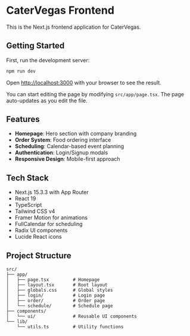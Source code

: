 # CaterVegas Frontend

This is the Next.js frontend application for CaterVegas.

## Getting Started

First, run the development server:

```bash
npm run dev
```

Open [http://localhost:3000](http://localhost:3000) with your browser to see the result.

You can start editing the page by modifying `src/app/page.tsx`. The page auto-updates as you edit the file.

## Features

- **Homepage**: Hero section with company branding
- **Order System**: Food ordering interface
- **Scheduling**: Calendar-based event planning
- **Authentication**: Login/Signup modals
- **Responsive Design**: Mobile-first approach

## Tech Stack

- Next.js 15.3.3 with App Router
- React 19
- TypeScript
- Tailwind CSS v4
- Framer Motion for animations
- FullCalendar for scheduling
- Radix UI components
- Lucide React icons

## Project Structure

```
src/
├── app/
│   ├── page.tsx         # Homepage
│   ├── layout.tsx       # Root layout
│   ├── globals.css      # Global styles
│   ├── login/           # Login page
│   ├── order/           # Order page
│   └── schedule/        # Schedule page
├── components/
│   └── ui/              # Reusable UI components
└── lib/
    └── utils.ts         # Utility functions
```
